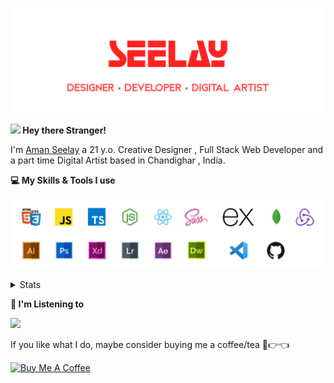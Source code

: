 [![banner](./images/seelay.svg)](https://seelay.in)

**<img src="https://media.giphy.com/media/hvRJCLFzcasrR4ia7z/giphy.gif" width="25px"> Hey there Stranger!**

I'm [Aman Seelay](https://seelay.in) a 21 y.o. Creative Designer , Full Stack Web Developer and a part time Digital Artist based in Chandighar , India.

**💻 My Skills & Tools I use**

[![banner](./images/skills&tools.svg)](https://seelay.in)

<details>
  <summary>Stats</summary>

---

<!--START_SECTION:waka-->
![Profile Views](http://img.shields.io/badge/Profile%20Views-1-blue)

**🐱 My Github Data** 

> 🏆 507 Contributions in the Year 2021
 > 
> 📦 587.6 kB Used in Github's Storage 
 > 
> 🚫 Not Opted to Hire
 > 
> 📜 1 Public Repository 
 > 
> 🔑 88 Private Repositories  
 > 
**I'm a Night 🦉** 

```text
🌞 Morning    247 commits    ███████░░░░░░░░░░░░░░░░░░   27.51% 
🌆 Daytime    152 commits    ████░░░░░░░░░░░░░░░░░░░░░   16.93% 
🌃 Evening    207 commits    █████░░░░░░░░░░░░░░░░░░░░   23.05% 
🌙 Night      292 commits    ████████░░░░░░░░░░░░░░░░░   32.52%

```
📅 **I'm Most Productive on Thursday** 

```text
Monday       156 commits    ████░░░░░░░░░░░░░░░░░░░░░   17.37% 
Tuesday      101 commits    ██░░░░░░░░░░░░░░░░░░░░░░░   11.25% 
Wednesday    84 commits     ██░░░░░░░░░░░░░░░░░░░░░░░   9.35% 
Thursday     201 commits    █████░░░░░░░░░░░░░░░░░░░░   22.38% 
Friday       155 commits    ████░░░░░░░░░░░░░░░░░░░░░   17.26% 
Saturday     109 commits    ███░░░░░░░░░░░░░░░░░░░░░░   12.14% 
Sunday       92 commits     ██░░░░░░░░░░░░░░░░░░░░░░░   10.24%

```


📊 **This Week I Spent My Time On** 

```text
⌚︎ Time Zone: Asia/Kolkata

💬 Programming Languages: 
Other                    10 hrs 42 mins      █████████████████████░░░░   86.41% 
JavaScript               47 mins             █░░░░░░░░░░░░░░░░░░░░░░░░   6.42% 
JSON                     19 mins             ░░░░░░░░░░░░░░░░░░░░░░░░░   2.61% 
Markdown                 17 mins             ░░░░░░░░░░░░░░░░░░░░░░░░░   2.39% 
SCSS                     11 mins             ░░░░░░░░░░░░░░░░░░░░░░░░░   1.56%

🔥 Editors: 
Browser                  10 hrs 10 mins      ████████████████████░░░░░   82.07% 
VS Code                  2 hrs 13 mins       ████░░░░░░░░░░░░░░░░░░░░░   17.93%

🐱‍💻 Projects: 
seelay-art               6 hrs 22 mins       ████████████░░░░░░░░░░░░░   51.48% 
seelay-bot               2 hrs 40 mins       █████░░░░░░░░░░░░░░░░░░░░   21.62% 
Discord Bot              2 hrs 4 mins        ████░░░░░░░░░░░░░░░░░░░░░   16.81% 
seelay-net-frontend      1 hr 6 mins         ██░░░░░░░░░░░░░░░░░░░░░░░   8.98% 
seelay-net-backend       8 mins              ░░░░░░░░░░░░░░░░░░░░░░░░░   1.08%

💻 Operating System: 
Windows                  12 hrs 23 mins      █████████████████████████   100.0%

```

**I Mostly Code in JavaScript** 

```text
JavaScript               57 repos            ████████████████░░░░░░░░░   64.77% 
TypeScript               18 repos            █████░░░░░░░░░░░░░░░░░░░░   20.45% 
HTML                     5 repos             █░░░░░░░░░░░░░░░░░░░░░░░░   5.68% 
Vue                      4 repos             █░░░░░░░░░░░░░░░░░░░░░░░░   4.55% 
CSS                      3 repos             ░░░░░░░░░░░░░░░░░░░░░░░░░   3.41%

```


**Timeline**

![Chart not found](https://raw.githubusercontent.com/ImSeelay/ImSeelay/master/charts/bar_graph.png) 


<!--END_SECTION:waka-->

---

 </details>

**🎵 I'm Listening to**

<object data="https://now-play.vercel.app/api/generate?uid=7a17a86e-d6b7-43b5-8d9c-1d6dae42a779" >

  <img src="https://now-play.vercel.app/api/generate?uid=7a17a86e-d6b7-43b5-8d9c-1d6dae42a779" />

</object>

If you like what I do, maybe consider buying me a coffee/tea 🥺👉👈

<a href="https://www.buymeacoffee.com/seelay" target="_blank"><img src="https://cdn.buymeacoffee.com/buttons/v2/default-red.png" alt="Buy Me A Coffee" width="150" ></a>
